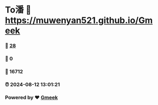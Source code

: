 # To潘 :link: https://muwenyan521.github.io/Gmeek 
### :page_facing_up: [28](https://muwenyan521.github.io/Gmeek/tag.html) 
### :speech_balloon: 0 
### :hibiscus: 16712 
### :alarm_clock: 2024-08-12 13:01:21 
### Powered by :heart: [Gmeek](https://github.com/Meekdai/Gmeek)
